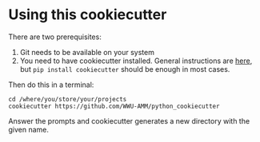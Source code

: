 # Using this cookiecutter

There are two prerequisites:
 1. Git needs to be available on your system
 2. You need to have cookiecutter installed. General instructions are 
 [here](https://cookiecutter.readthedocs.io/en/latest/installation.html), 
 but `pip install cookiecutter` should be enough in most cases.

Then do this in a terminal:

```
cd /where/you/store/your/projects
cookiecutter https://github.com/WWU-AMM/python_cookiecutter
```

Answer the prompts and cookiecutter generates a new directory
with the given name.
